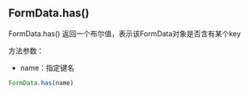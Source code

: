 
## FormData.has()
FormData.has() 返回一个布尔值，表示该FormData对象是否含有某个key

方法参数：
* name：指定键名
```js
FormData.has(name)
```